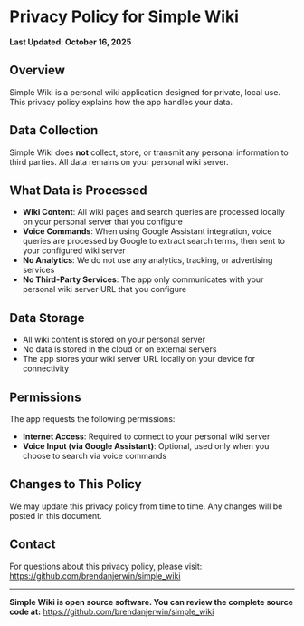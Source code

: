 # Privacy Policy for Simple Wiki

**Last Updated: October 16, 2025**

## Overview

Simple Wiki is a personal wiki application designed for private, local use. This privacy policy explains how the app handles your data.

## Data Collection

Simple Wiki does **not** collect, store, or transmit any personal information to third parties. All data remains on your personal wiki server.

## What Data is Processed

- **Wiki Content**: All wiki pages and search queries are processed locally on your personal server that you configure
- **Voice Commands**: When using Google Assistant integration, voice queries are processed by Google to extract search terms, then sent to your configured wiki server
- **No Analytics**: We do not use any analytics, tracking, or advertising services
- **No Third-Party Services**: The app only communicates with your personal wiki server URL that you configure

## Data Storage

- All wiki content is stored on your personal server
- No data is stored in the cloud or on external servers
- The app stores your wiki server URL locally on your device for connectivity

## Permissions

The app requests the following permissions:

- **Internet Access**: Required to connect to your personal wiki server
- **Voice Input (via Google Assistant)**: Optional, used only when you choose to search via voice commands

## Changes to This Policy

We may update this privacy policy from time to time. Any changes will be posted in this document.

## Contact

For questions about this privacy policy, please visit: https://github.com/brendanjerwin/simple_wiki

---

**Simple Wiki is open source software. You can review the complete source code at:**
https://github.com/brendanjerwin/simple_wiki
